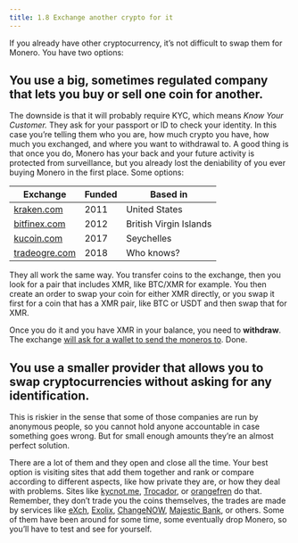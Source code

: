 ```yaml
---
title: 1.8 Exchange another crypto for it
---
```

If you already have other cryptocurrency, it’s not difficult to swap them for Monero. You have two options:
## You use a big, sometimes regulated company that lets you buy or sell one coin for another.

The downside is that it will probably require KYC, which means _Know Your Customer._ They ask for your passport or ID to check your identity. In this case you’re telling them who you are, how much crypto you have, how much you exchanged, and where you want to withdrawal to. A good thing is that once you do, Monero has your back and your future activity is protected from surveillance, but you already lost the deniability of you ever buying Monero in the first place. Some options:

| Exchange                                  | Funded | Based in               |
| ----------------------------------------- | ------ | ---------------------- |
| [kraken.com](https://www.kraken.com/)     | 2011   | United States          |
| [bitfinex.com](https://www.bitfinex.com/) | 2012   | British Virgin Islands |
| [kucoin.com](https://www.kucoin.com/)     | 2017   | Seychelles             |
| [tradeogre.com](https://tradeogre.com/)   | 2018   | Who knows?             |

They all work the same way. You transfer coins to the exchange, then you look for a pair that includes XMR, like BTC/XMR for example. You then create an order to swap your coin for either XMR directly, or you swap it first for a coin that has a XMR pair, like BTC or USDT and then swap that for XMR.

Once you do it and you have XMR in your balance, you need to **withdraw**. The exchange [will ask for a wallet to send the moneros to](1.11-receive_monero.md). Done.
## You use a smaller provider that allows you to swap cryptocurrencies without asking for any identification.

This is riskier in the sense that some of those companies are run by anonymous people, so you cannot hold anyone accountable in case something goes wrong. But for small enough amounts they’re an almost perfect solution.

There are a lot of them and they open and close all the time. Your best option is visiting sites that add them together and rank or compare according to different aspects, like how private they are, or how they deal with problems. Sites like [kycnot.me](https://kycnot.me/), [Trocador](https://trocador.app/), or [orangefren](https://orangefren.com/) do that. Remember, they don’t trade you the coins themselves, the trades are made by services like [eXch](https://exch.cx/), [Exolix](https://exolix.com/), [ChangeNOW](https://changenow.io/), [Majestic Bank](https://majesticbank.sc/), or others. Some of them have been around for some time, some eventually drop Monero, so you’ll have to test and see for yourself.